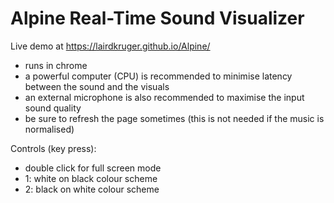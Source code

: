 # Alpine Real-Time Sound Visualizer
Live demo at https://lairdkruger.github.io/Alpine/
 
- runs in chrome
- a powerful computer (CPU) is recommended to minimise latency between the sound and the visuals
- an external microphone is also recommended to maximise the input sound quality
- be sure to refresh the page sometimes (this is not needed if the music is normalised)

Controls (key press):
- double click for full screen mode
- 1: white on black colour scheme
- 2: black on white colour scheme
